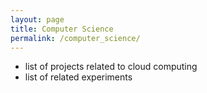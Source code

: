 ```yaml
---
layout: page
title: Computer Science
permalink: /computer_science/
---
```


- list of projects related to cloud computing
- list of related experiments

<br>
